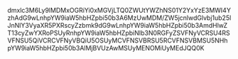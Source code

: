 dmxlc3M6Ly9lMDMxOGRiYi0xMGVjLTQ0ZWUtYWZhNS01Y2YxYzE3MWI4YzhAdG9wLnhpYW9iaW5hbHZpbi50b3A6MzUwMDM/ZW5jcnlwdGlvbj1ub25lJnNlY3VyaXR5PXRscyZzbmk9dG9wLnhpYW9iaW5hbHZpbi50b3AmdHlwZT13cyZwYXRoPSUyRnhpYW9iaW5hbHZpbiNIb3N0RGFyZSVFNyVCRSU4RSVFNSU5QiVCRCVFNyVBQiU5OSUyMCVFNSVBRSU5RCVFNSVBMSU5NHhpYW9iaW5hbHZpbi50b3AlMjBVUzAwMSUyMENOMiUyMEdJQQ0K
